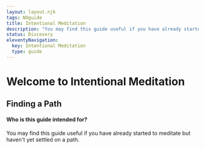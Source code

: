 ```yaml
---
layout: layout.njk
tags: NOguide
title: Intentional Meditation
description: "You may find this guide useful if you have already started to meditate but haven't yet settled on a path."
status: Discovery
eleventyNavigation:
  key: Intentional Meditation
  type: guide
---
```


<h1>Welcome to Intentional Meditation</h1>

<h2>Finding a Path</h2>

<div class="alert alert-secondary">
    <h4>Who is this guide intended for?</h4>
    <p>You may find this guide useful if you have already started to meditate but haven't yet settled on a path.</p>
</div>

